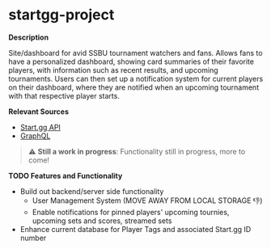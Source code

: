 # startgg-project

**Description**

Site/dashboard for avid SSBU tournament watchers and fans.
Allows fans to have a personalized dashboard, showing card summaries of their favorite players, with information
such as recent results, and upcoming tournaments. Users can then set up a notification system for current players on their dashboard, where they are notified when an upcoming tournament with that respective player starts.


**Relevant Sources**
- [Start.gg API](https://developer.start.gg/docs/intro/)
- [GraphQL](https://graphql.org/)

> :warning: **Still a work in progress**: Functionality still in progress, more to come!

**TODO Features and Functionality**
- Build out backend/server side functionality
  - User Management System (MOVE AWAY FROM LOCAL STORAGE :-1:)
  - Enable notifications for pinned players' upcoming tournies, upcoming sets and scores, streamed sets
- Enhance current database for Player Tags and associated Start.gg ID number
